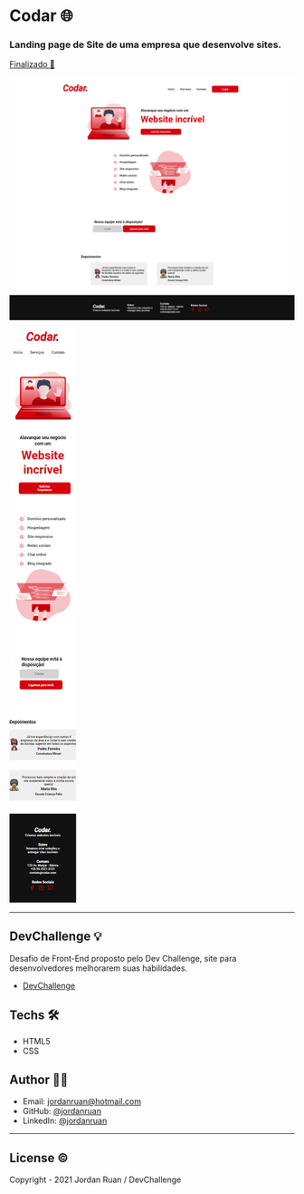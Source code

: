 # Codar 🌐
  ### Landing page de Site de uma empresa que desenvolve sites. 
  <a href="https://jordanruan.github.io/Codar/">Finalizado 🚀</a>

![banner](https://github.com/jordanruan/Codar/blob/master/assets/modelo-desktop.png?raw=true)
![banner](https://github.com/jordanruan/Codar/blob/master/assets/modelo-mobile.png?raw=true)


---
## DevChallenge 💡
Desafio de Front-End proposto pelo Dev Challenge, site para desenvolvedores melhorarem suas habilidades.
- <a href="https://devchallenge.com.br/challenges/5ec9a7fc10e94a38493d3910/details">DevChallenge</a>

## Techs 🛠
- HTML5
- CSS


## Author 👨‍💻


  
- Email: jordanruan@hotmail.com 
- GitHub: [@jordanruan](https://github.com/jordanruan)
- LinkedIn: [@jordanruan](https://linkedin.com/in/jordanruan)




---

## License ©️

Copyright - 2021 Jordan Ruan / DevChallenge
